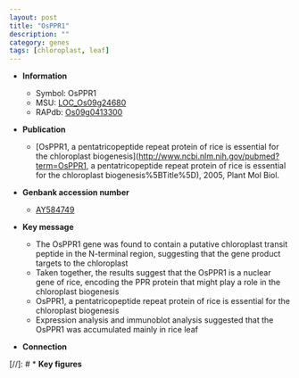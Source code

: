 ```yaml
---
layout: post
title: "OsPPR1"
description: ""
category: genes
tags: [chloroplast, leaf]
---
```


* **Information**  
    + Symbol: OsPPR1  
    + MSU: [LOC_Os09g24680](http://rice.plantbiology.msu.edu/cgi-bin/ORF_infopage.cgi?orf=LOC_Os09g24680)  
    + RAPdb: [Os09g0413300](http://rapdb.dna.affrc.go.jp/viewer/gbrowse_details/irgsp1?name=Os09g0413300)  

* **Publication**  
    + [OsPPR1, a pentatricopeptide repeat protein of rice is essential for the chloroplast biogenesis](http://www.ncbi.nlm.nih.gov/pubmed?term=OsPPR1, a pentatricopeptide repeat protein of rice is essential for the chloroplast biogenesis%5BTitle%5D), 2005, Plant Mol Biol.

* **Genbank accession number**  
    + [AY584749](http://www.ncbi.nlm.nih.gov/nuccore/AY584749)

* **Key message**  
    + The OsPPR1 gene was found to contain a putative chloroplast transit peptide in the N-terminal region, suggesting that the gene product targets to the chloroplast
    + Taken together, the results suggest that the OsPPR1 is a nuclear gene of rice, encoding the PPR protein that might play a role in the chloroplast biogenesis
    + OsPPR1, a pentatricopeptide repeat protein of rice is essential for the chloroplast biogenesis
    + Expression analysis and immunoblot analysis suggested that the OsPPR1 was accumulated mainly in rice leaf

* **Connection**  

[//]: # * **Key figures**  


